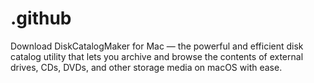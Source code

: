 # .github
Download DiskCatalogMaker for Mac — the powerful and efficient disk catalog utility that lets you archive and browse the contents of external drives, CDs, DVDs, and other storage media on macOS with ease.
